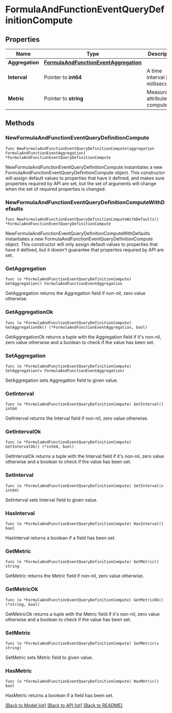 # FormulaAndFunctionEventQueryDefinitionCompute

## Properties

| Name            | Type                                                                            | Description                      | Notes      |
| --------------- | ------------------------------------------------------------------------------- | -------------------------------- | ---------- |
| **Aggregation** | [**FormulaAndFunctionEventAggregation**](FormulaAndFunctionEventAggregation.md) |                                  |
| **Interval**    | Pointer to **int64**                                                            | A time interval in milliseconds. | [optional] |
| **Metric**      | Pointer to **string**                                                           | Measurable attribute to compute. | [optional] |

## Methods

### NewFormulaAndFunctionEventQueryDefinitionCompute

`func NewFormulaAndFunctionEventQueryDefinitionCompute(aggregation FormulaAndFunctionEventAggregation) *FormulaAndFunctionEventQueryDefinitionCompute`

NewFormulaAndFunctionEventQueryDefinitionCompute instantiates a new FormulaAndFunctionEventQueryDefinitionCompute object.
This constructor will assign default values to properties that have it defined,
and makes sure properties required by API are set, but the set of arguments
will change when the set of required properties is changed.

### NewFormulaAndFunctionEventQueryDefinitionComputeWithDefaults

`func NewFormulaAndFunctionEventQueryDefinitionComputeWithDefaults() *FormulaAndFunctionEventQueryDefinitionCompute`

NewFormulaAndFunctionEventQueryDefinitionComputeWithDefaults instantiates a new FormulaAndFunctionEventQueryDefinitionCompute object.
This constructor will only assign default values to properties that have it defined,
but it doesn't guarantee that properties required by API are set.

### GetAggregation

`func (o *FormulaAndFunctionEventQueryDefinitionCompute) GetAggregation() FormulaAndFunctionEventAggregation`

GetAggregation returns the Aggregation field if non-nil, zero value otherwise.

### GetAggregationOk

`func (o *FormulaAndFunctionEventQueryDefinitionCompute) GetAggregationOk() (*FormulaAndFunctionEventAggregation, bool)`

GetAggregationOk returns a tuple with the Aggregation field if it's non-nil, zero value otherwise
and a boolean to check if the value has been set.

### SetAggregation

`func (o *FormulaAndFunctionEventQueryDefinitionCompute) SetAggregation(v FormulaAndFunctionEventAggregation)`

SetAggregation sets Aggregation field to given value.

### GetInterval

`func (o *FormulaAndFunctionEventQueryDefinitionCompute) GetInterval() int64`

GetInterval returns the Interval field if non-nil, zero value otherwise.

### GetIntervalOk

`func (o *FormulaAndFunctionEventQueryDefinitionCompute) GetIntervalOk() (*int64, bool)`

GetIntervalOk returns a tuple with the Interval field if it's non-nil, zero value otherwise
and a boolean to check if the value has been set.

### SetInterval

`func (o *FormulaAndFunctionEventQueryDefinitionCompute) SetInterval(v int64)`

SetInterval sets Interval field to given value.

### HasInterval

`func (o *FormulaAndFunctionEventQueryDefinitionCompute) HasInterval() bool`

HasInterval returns a boolean if a field has been set.

### GetMetric

`func (o *FormulaAndFunctionEventQueryDefinitionCompute) GetMetric() string`

GetMetric returns the Metric field if non-nil, zero value otherwise.

### GetMetricOk

`func (o *FormulaAndFunctionEventQueryDefinitionCompute) GetMetricOk() (*string, bool)`

GetMetricOk returns a tuple with the Metric field if it's non-nil, zero value otherwise
and a boolean to check if the value has been set.

### SetMetric

`func (o *FormulaAndFunctionEventQueryDefinitionCompute) SetMetric(v string)`

SetMetric sets Metric field to given value.

### HasMetric

`func (o *FormulaAndFunctionEventQueryDefinitionCompute) HasMetric() bool`

HasMetric returns a boolean if a field has been set.

[[Back to Model list]](../README.md#documentation-for-models) [[Back to API list]](../README.md#documentation-for-api-endpoints) [[Back to README]](../README.md)

